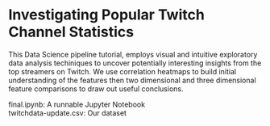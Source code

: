# Investigating Popular Twitch Channel Statistics

This Data Science pipeline tutorial, employs visual and intuitive exploratory data analysis techiniques to uncover potentially interesting insights from the top streamers on Twitch. We use correlation heatmaps to build initial understanding of the features then two dimensional and three dimensional feature comparisons to draw out useful conclusions.

final.ipynb: A runnable Jupyter Notebook  
twitchdata-update.csv: Our dataset
